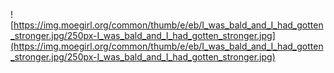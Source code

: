 ![https://img.moegirl.org/common/thumb/e/eb/I_was_bald_and_I_had_gotten_stronger.jpg/250px-I_was_bald_and_I_had_gotten_stronger.jpg](https://img.moegirl.org/common/thumb/e/eb/I_was_bald_and_I_had_gotten_stronger.jpg/250px-I_was_bald_and_I_had_gotten_stronger.jpg)
